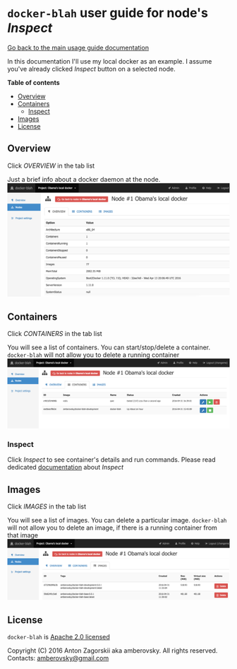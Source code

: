 # `docker-blah` user guide for node's *Inspect*

[Go back to the main usage guide documentation](/docs/usage/user/README.md#project_nodes)

In this documentation I'll use my local docker as an example. I assume you've already clicked *Inspect* button on a selected node.

**Table of contents**

 * [Overview](#overview)
 * [Containers](#containers)
   * [Inspect](#containers_inspect)
 * [Images](#images)   
 * [License](#license)

<a name="overview"></a>
## Overview
Click *OVERVIEW* in the tab list


Just a brief info about a docker daemon at the node.
![Inspect - overview](./inspect-overview.png "Inspect - verview")

<a name="containers"></a>
## Containers
Click *CONTAINERS* in the tab list


You will see a list of containers. You can start/stop/delete a container. `docker-blah` will not allow you to delete a running container
![Inspect - containers](./inspect-containers.png "Inspect - containers")

<a name="containers_inspect"></a>
### Inspect

Click *Inspect* to see container's details and run commands. Please read dedicated [documentation](/docs/usage/user/nodes/containers/README.md) about *Inspect*

<a name="images"></a>
## Images
Click *IMAGES* in the tab list


You will see a list of images. You can delete a particular image. `docker-blah` will not allow you to delete an image, if there is a running container from that image
![Inspect - images](./inspect-images.png "Inspect - images")

<a name="license"></a>
## License

`docker-blah` is [Apache 2.0 licensed](/LICENSE)

Copyright (C) 2016 Anton Zagorskii aka amberovsky.
All rights reserved. Contacts: <amberovsky@gmail.com> 
